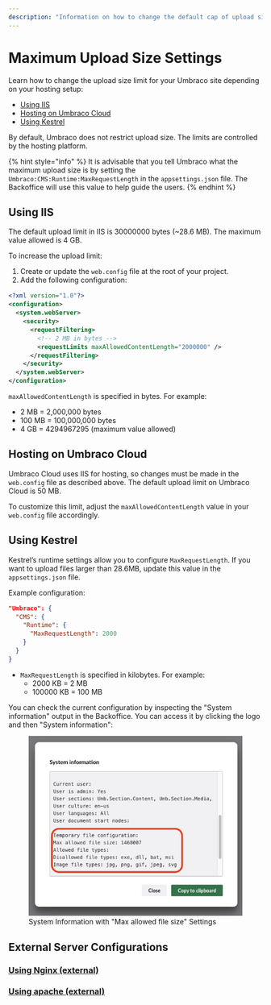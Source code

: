 ```yaml
---
description: "Information on how to change the default cap of upload size"
---
```


# Maximum Upload Size Settings

Learn how to change the upload size limit for your Umbraco site depending on your hosting setup:

- [Using IIS](#using-iis)
- [Hosting on Umbraco Cloud](#hosting-on-umbraco-cloud)
- [Using Kestrel](#using-kestrel)

By default, Umbraco does not restrict upload size. The limits are controlled by the hosting platform.

{% hint style="info" %}
It is advisable that you tell Umbraco what the maximum upload size is by setting the `Umbraco:CMS:Runtime:MaxRequestLength` in the `appsettings.json` file. The Backoffice will use this value to help guide the users.
{% endhint %}

## Using IIS

The default upload limit in IIS is 30000000 bytes (~28.6 MB). The maximum value allowed is 4 GB.

To increase the upload limit:

1. Create or update the `web.config` file at the root of your project.
2. Add the following configuration:

```xml
<?xml version="1.0"?>
<configuration>
  <system.webServer>
    <security>
      <requestFiltering>
        <!-- 2 MB in bytes -->
        <requestLimits maxAllowedContentLength="2000000" />
      </requestFiltering>
    </security>
  </system.webServer>
</configuration>
```

`maxAllowedContentLength` is specified in bytes. For example:

- 2 MB = 2,000,000 bytes
- 100 MB = 100,000,000 bytes
- 4 GB = 4294967295 (maximum value allowed)

## Hosting on Umbraco Cloud

Umbraco Cloud uses IIS for hosting, so changes must be made in the `web.config` file as described above. The default upload limit on Umbraco Cloud is 50 MB.

To customize this limit, adjust the `maxAllowedContentLength` value in your `web.config` file accordingly.

## Using Kestrel

Kestrel’s runtime settings allow you to configure `MaxRequestLength`. If you want to upload files larger than 28.6MB, update this value in the `appsettings.json` file.

Example configuration:

```json
"Umbraco": {
  "CMS": {
    "Runtime": {
      "MaxRequestLength": 2000
    }
  }
}
```

- `MaxRequestLength` is specified in kilobytes. For example:
  - 2000 KB = 2 MB
  - 100000 KB = 100 MB

You can check the current configuration by inspecting the "System information" output in the Backoffice. You can access it by clicking the logo and then "System information":

<figure>
  <img src="images/systeminformation-tempfileconfig.jpg" alt="System Information with Maximum Upload Size Settings">
  <caption>System Information with "Max allowed file size" Settings</caption>
</figure>

## External Server Configurations

### [Using Nginx (external)](https://nginx.org/en/docs/http/ngx_http_core_module.html#client_max_body_size)

### [Using apache (external)](https://httpd.apache.org/docs/2.2/mod/core.html#limitrequestbody)
